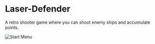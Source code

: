 # Laser-Defender
 A retro shooter game where you can shoot enemy ships and accumulate points.

![Start Menu](/Laser-Shooterpath/Screenshot_1.png)
